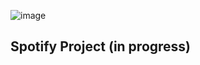 ![image](https://user-images.githubusercontent.com/43255910/116013297-7436f600-a5fd-11eb-992d-ffee8b541a4e.png)

## Spotify Project (in progress)
